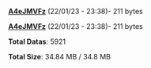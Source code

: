 [**A4eJMVFz**](/data/A4eJMVFz.txt) (22/01/23 - 23:38)- 211 bytes

[**A4eJMVFz**](/data/A4eJMVFz.txt) (22/01/23 - 23:38)- 211 bytes

**Total Datas**: 5921

**Total Size**: 34.84 MB / 34.8 MB